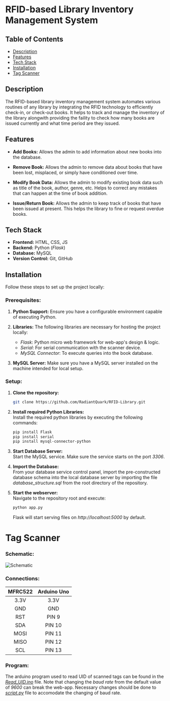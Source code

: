 # RFID-based Library Inventory Management System


## Table of Contents
- [Description](#description)
- [Features](#features)
- [Tech Stack](#tech-stack)
- [Installation](#installation)
- [Tag Scanner](#tag-scanner)


## Description
The RFID-based library inventory management system automates various routines of any library by integrating the RFID technology to efficiently check-in, or check-out books. It helps to track and manage the inventory of the library alongwith providing the faility to check how many books are issued currently and what time period are they issued.


## Features
- **Add Books:** Allows the admin to add information about new books into the database.

- **Remove Book:** Allows the admin to remove data about books that have been lost, misplaced, or simply have conditioned over time.

- **Modify Book Data:** Allows the admin to modify existing book data such as title of the book, author, genre, etc. Helps to correct any mistakes that can happen at the time of book addition.

- **Issue/Return Book:** Allows the admin to keep track of books that have been issued at present. This helps the library to fine or request overdue books.


## Tech Stack
- **Frontend:** HTML, CSS, JS
- **Backend:** Python (*Flask*)
- **Database:** MySQL
- **Version Control:** Git, GitHub


## Installation
Follow these steps to set up the project locally:

### Prerequisites:
1. **Python Support:** Ensure you have a configurable environment capable of executing Python.

2. **Libraries:** The following libraries are necessary for hosting the project locally:    
    - *Flask*: Python micro web framework for web-app's design & logic.
    - *Serial*: For serial communication with the scanner device.
    - *MySQL Connector*: To execute queries into the book database.

3. **MySQL Server:** Make sure you have a MySQL server installed on the machine intended for local setup.

### Setup:
1. **Clone the repository:**

   ```bash
   git clone https://github.com/RadiantQuark/RFID-Library.git
   ```
  
2.  **Install required Python Libraries:**  
    Install the required python libraries by executing the following commands:

     ```bash
    pip install Flask
    pip install serial
    pip install mysql-connector-python
    ```

3. **Start Database Server:**  
    Start the MySQL service. Make sure the service starts on the port *3306*.

4. **Import the Database:**  
    From your database service control panel, import the pre-constructed database schema into the local database server by importing the file *database_structure.sql* from the root directory of the repository.

5. **Start the webserver:**  
    Navigate to the repository root and execute:
     ```bash
   python app.py
   ```
   Flask will start serving files on *http://localhost:5000* by default.  


# Tag Scanner

### Schematic:
![Schematic](./Schematic.png)  

### Connections: 
| MFRC522 | Arduino Uno |
| :-----: | :---------: |
|  3.3V   |     3.3V    |
|   GND   |      GND    |
|   RST   |    PIN 9    |
|   SDA   |    PIN 10   |
|  MOSI   |    PIN 11   |
|  MISO   |    PIN 12   |
|   SCL   |    PIN 13   |

### Program:
The arduino program used to read UID of scanned tags can be found in the [*Read_UID.ino*](./Read_UID.ino) file. Note that changing the *baud rate* from the default value of *9600* can break the web-app. Necessary changes should be done to [*script.py*](./script.py) file to accomodate the changing of baud rate.